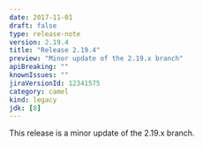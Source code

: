 ```yaml
---
date: 2017-11-01
draft: false 
type: release-note
version: 2.19.4
title: "Release 2.19.4"
preview: "Minor update of the 2.19.x branch"
apiBreaking: ""
knownIssues: ""
jiraVersionId: 12341575
category: camel
kind: legacy
jdk: [8]
---
```


This release is a minor update of the 2.19.x branch.
